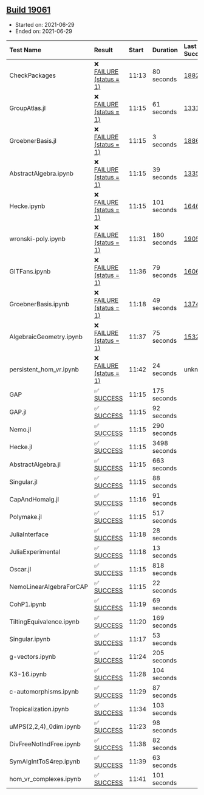 ## [Build 19061](https://oscarci.mathematik.uni-kl.de/job/oscar/19061/)

* Started on: 2021-06-29
* Ended on: 2021-06-29

| Test Name    | Result | Start | Duration | Last Success | First Failure |
|:-------------|:-------|:------|:---------|:-------------|:--------------|
| CheckPackages | ❌ [FAILURE (status = 1)](https://oscarci.mathematik.uni-kl.de/job/oscar/19061/artifact/logs/build-19061/CheckPackages.log) | 11:13 | 80 seconds | [18822](https://oscarci.mathematik.uni-kl.de/job/oscar/18822/) | [18823](https://oscarci.mathematik.uni-kl.de/job/oscar/18823/) |
| GroupAtlas.jl | ❌ [FAILURE (status = 1)](https://oscarci.mathematik.uni-kl.de/job/oscar/19061/artifact/logs/build-19061/GroupAtlas.jl.log) | 11:15 | 61 seconds | [13311](https://oscarci.mathematik.uni-kl.de/job/oscar/13311/) | [13312](https://oscarci.mathematik.uni-kl.de/job/oscar/13312/) |
| GroebnerBasis.jl | ❌ [FAILURE (status = 1)](https://oscarci.mathematik.uni-kl.de/job/oscar/19061/artifact/logs/build-19061/GroebnerBasis.jl.log) | 11:15 | 3 seconds | [18864](https://oscarci.mathematik.uni-kl.de/job/oscar/18864/) | [18865](https://oscarci.mathematik.uni-kl.de/job/oscar/18865/) |
| AbstractAlgebra.ipynb | ❌ [FAILURE (status = 1)](https://oscarci.mathematik.uni-kl.de/job/oscar/19061/artifact/logs/build-19061/AbstractAlgebra.ipynb.log) | 11:15 | 39 seconds | [13355](https://oscarci.mathematik.uni-kl.de/job/oscar/13355/) | [13356](https://oscarci.mathematik.uni-kl.de/job/oscar/13356/) |
| Hecke.ipynb | ❌ [FAILURE (status = 1)](https://oscarci.mathematik.uni-kl.de/job/oscar/19061/artifact/logs/build-19061/Hecke.ipynb.log) | 11:15 | 101 seconds | [16463](https://oscarci.mathematik.uni-kl.de/job/oscar/16463/) | [16464](https://oscarci.mathematik.uni-kl.de/job/oscar/16464/) |
| wronski-poly.ipynb | ❌ [FAILURE (status = 1)](https://oscarci.mathematik.uni-kl.de/job/oscar/19061/artifact/logs/build-19061/wronski-poly.ipynb.log) | 11:31 | 180 seconds | [19057](https://oscarci.mathematik.uni-kl.de/job/oscar/19057/) | [19058](https://oscarci.mathematik.uni-kl.de/job/oscar/19058/) |
| GITFans.ipynb | ❌ [FAILURE (status = 1)](https://oscarci.mathematik.uni-kl.de/job/oscar/19061/artifact/logs/build-19061/GITFans.ipynb.log) | 11:36 | 79 seconds | [16068](https://oscarci.mathematik.uni-kl.de/job/oscar/16068/) | [16069](https://oscarci.mathematik.uni-kl.de/job/oscar/16069/) |
| GroebnerBasis.ipynb | ❌ [FAILURE (status = 1)](https://oscarci.mathematik.uni-kl.de/job/oscar/19061/artifact/logs/build-19061/GroebnerBasis.ipynb.log) | 11:18 | 49 seconds | [13748](https://oscarci.mathematik.uni-kl.de/job/oscar/13748/) | [13749](https://oscarci.mathematik.uni-kl.de/job/oscar/13749/) |
| AlgebraicGeometry.ipynb | ❌ [FAILURE (status = 1)](https://oscarci.mathematik.uni-kl.de/job/oscar/19061/artifact/logs/build-19061/AlgebraicGeometry.ipynb.log) | 11:37 | 75 seconds | [15322](https://oscarci.mathematik.uni-kl.de/job/oscar/15322/) | [15323](https://oscarci.mathematik.uni-kl.de/job/oscar/15323/) |
| persistent_hom_vr.ipynb | ❌ [FAILURE (status = 1)](https://oscarci.mathematik.uni-kl.de/job/oscar/19061/artifact/logs/build-19061/persistent_hom_vr.ipynb.log) | 11:42 | 24 seconds | unknown | unknown |
| GAP | ✅ [SUCCESS](https://oscarci.mathematik.uni-kl.de/job/oscar/19061/artifact/logs/build-19061/GAP.log) | 11:15 | 175 seconds |  |  |
| GAP.jl | ✅ [SUCCESS](https://oscarci.mathematik.uni-kl.de/job/oscar/19061/artifact/logs/build-19061/GAP.jl.log) | 11:15 | 92 seconds |  |  |
| Nemo.jl | ✅ [SUCCESS](https://oscarci.mathematik.uni-kl.de/job/oscar/19061/artifact/logs/build-19061/Nemo.jl.log) | 11:15 | 290 seconds |  |  |
| Hecke.jl | ✅ [SUCCESS](https://oscarci.mathematik.uni-kl.de/job/oscar/19061/artifact/logs/build-19061/Hecke.jl.log) | 11:15 | 3498 seconds |  |  |
| AbstractAlgebra.jl | ✅ [SUCCESS](https://oscarci.mathematik.uni-kl.de/job/oscar/19061/artifact/logs/build-19061/AbstractAlgebra.jl.log) | 11:15 | 663 seconds |  |  |
| Singular.jl | ✅ [SUCCESS](https://oscarci.mathematik.uni-kl.de/job/oscar/19061/artifact/logs/build-19061/Singular.jl.log) | 11:15 | 88 seconds |  |  |
| CapAndHomalg.jl | ✅ [SUCCESS](https://oscarci.mathematik.uni-kl.de/job/oscar/19061/artifact/logs/build-19061/CapAndHomalg.jl.log) | 11:16 | 91 seconds |  |  |
| Polymake.jl | ✅ [SUCCESS](https://oscarci.mathematik.uni-kl.de/job/oscar/19061/artifact/logs/build-19061/Polymake.jl.log) | 11:15 | 517 seconds |  |  |
| JuliaInterface | ✅ [SUCCESS](https://oscarci.mathematik.uni-kl.de/job/oscar/19061/artifact/logs/build-19061/JuliaInterface.log) | 11:18 | 28 seconds |  |  |
| JuliaExperimental | ✅ [SUCCESS](https://oscarci.mathematik.uni-kl.de/job/oscar/19061/artifact/logs/build-19061/JuliaExperimental.log) | 11:18 | 13 seconds |  |  |
| Oscar.jl | ✅ [SUCCESS](https://oscarci.mathematik.uni-kl.de/job/oscar/19061/artifact/logs/build-19061/Oscar.jl.log) | 11:15 | 818 seconds |  |  |
| NemoLinearAlgebraForCAP | ✅ [SUCCESS](https://oscarci.mathematik.uni-kl.de/job/oscar/19061/artifact/logs/build-19061/NemoLinearAlgebraForCAP.log) | 11:15 | 22 seconds |  |  |
| CohP1.ipynb | ✅ [SUCCESS](https://oscarci.mathematik.uni-kl.de/job/oscar/19061/artifact/logs/build-19061/CohP1.ipynb.log) | 11:19 | 69 seconds |  |  |
| TiltingEquivalence.ipynb | ✅ [SUCCESS](https://oscarci.mathematik.uni-kl.de/job/oscar/19061/artifact/logs/build-19061/TiltingEquivalence.ipynb.log) | 11:20 | 169 seconds |  |  |
| Singular.ipynb | ✅ [SUCCESS](https://oscarci.mathematik.uni-kl.de/job/oscar/19061/artifact/logs/build-19061/Singular.ipynb.log) | 11:17 | 53 seconds |  |  |
| g-vectors.ipynb | ✅ [SUCCESS](https://oscarci.mathematik.uni-kl.de/job/oscar/19061/artifact/logs/build-19061/g-vectors.ipynb.log) | 11:24 | 205 seconds |  |  |
| K3-16.ipynb | ✅ [SUCCESS](https://oscarci.mathematik.uni-kl.de/job/oscar/19061/artifact/logs/build-19061/K3-16.ipynb.log) | 11:28 | 104 seconds |  |  |
| c-automorphisms.ipynb | ✅ [SUCCESS](https://oscarci.mathematik.uni-kl.de/job/oscar/19061/artifact/logs/build-19061/c-automorphisms.ipynb.log) | 11:29 | 87 seconds |  |  |
| Tropicalization.ipynb | ✅ [SUCCESS](https://oscarci.mathematik.uni-kl.de/job/oscar/19061/artifact/logs/build-19061/Tropicalization.ipynb.log) | 11:34 | 103 seconds |  |  |
| uMPS(2,2,4)_0dim.ipynb | ✅ [SUCCESS](https://oscarci.mathematik.uni-kl.de/job/oscar/19061/artifact/logs/build-19061/uMPS-2-2-4-_0dim.ipynb.log) | 11:23 | 98 seconds |  |  |
| DivFreeNotIndFree.ipynb | ✅ [SUCCESS](https://oscarci.mathematik.uni-kl.de/job/oscar/19061/artifact/logs/build-19061/DivFreeNotIndFree.ipynb.log) | 11:38 | 82 seconds |  |  |
| SymAlgIntToS4rep.ipynb | ✅ [SUCCESS](https://oscarci.mathematik.uni-kl.de/job/oscar/19061/artifact/logs/build-19061/SymAlgIntToS4rep.ipynb.log) | 11:39 | 63 seconds |  |  |
| hom_vr_complexes.ipynb | ✅ [SUCCESS](https://oscarci.mathematik.uni-kl.de/job/oscar/19061/artifact/logs/build-19061/hom_vr_complexes.ipynb.log) | 11:41 | 101 seconds |  |  |
